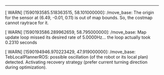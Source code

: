 


-------
[ WARN] [1590193585.518363515, 58.101000000]: /move_base: The origin for the sensor at (6.49, -0.01, 0.11) is out of map bounds. So, the costmap cannot raytrace for it.

[ WARN] [1590193586.289962659, 58.795000000]: /move_base: Map update loop missed its desired rate of 5.0000Hz... the loop actually took 0.2310 seconds

[ WARN] [1590194946.970223429, 47.919000000]: /move_base: TebLocalPlannerROS: possible oscillation (of the robot or its local plan) detected. Activating recovery strategy (prefer current turning direction during optimization).
